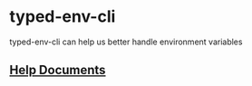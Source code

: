 # typed-env-cli

typed-env-cli can help us better handle environment variables

## [Help Documents](https://github.com/placeholder-soft/libs#commands)
